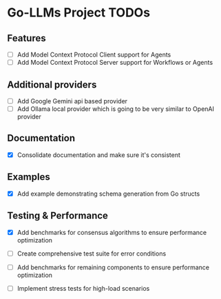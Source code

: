 # Go-LLMs Project TODOs

## Features
- [ ] Add Model Context Protocol Client support for Agents
- [ ] Add Model Context Protocol Server support for Workflows or Agents

## Additional providers
- [ ] Add Google Gemini api based provider
- [ ] Add Ollama local provider which is going to be very similar to OpenAI provider

## Documentation
- [x] Consolidate documentation and make sure it's consistent

## Examples
- [x] Add example demonstrating schema generation from Go structs

## Testing & Performance
- [x] Add benchmarks for consensus algorithms to ensure performance optimization
- [ ] Create comprehensive test suite for error conditions
- [ ] Add benchmarks for remaining components to ensure performance optimization
- [ ] Implement stress tests for high-load scenarios

